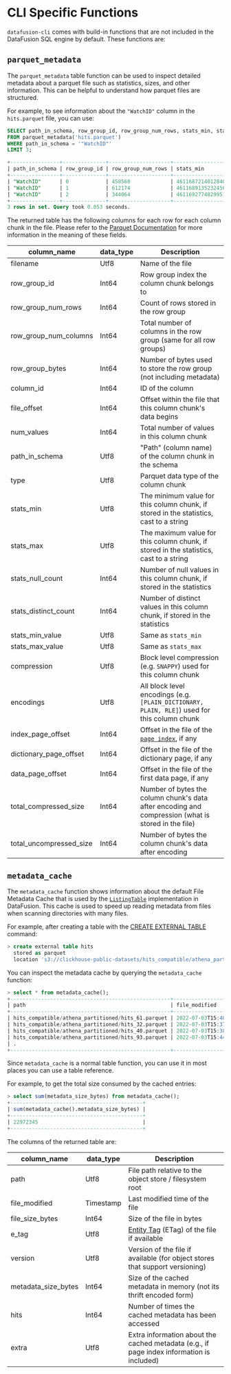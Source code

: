 <!---
  Licensed to the Apache Software Foundation (ASF) under one
  or more contributor license agreements.  See the NOTICE file
  distributed with this work for additional information
  regarding copyright ownership.  The ASF licenses this file
  to you under the Apache License, Version 2.0 (the
  "License"); you may not use this file except in compliance
  with the License.  You may obtain a copy of the License at

    http://www.apache.org/licenses/LICENSE-2.0

  Unless required by applicable law or agreed to in writing,
  software distributed under the License is distributed on an
  "AS IS" BASIS, WITHOUT WARRANTIES OR CONDITIONS OF ANY
  KIND, either express or implied.  See the License for the
  specific language governing permissions and limitations
  under the License.
-->

# CLI Specific Functions

`datafusion-cli` comes with build-in functions that are not included in the
DataFusion SQL engine by default. These functions are:

## `parquet_metadata`

The `parquet_metadata` table function can be used to inspect detailed metadata
about a parquet file such as statistics, sizes, and other information. This can
be helpful to understand how parquet files are structured.

For example, to see information about the `"WatchID"` column in the
`hits.parquet` file, you can use:

```sql
SELECT path_in_schema, row_group_id, row_group_num_rows, stats_min, stats_max, total_compressed_size
FROM parquet_metadata('hits.parquet')
WHERE path_in_schema = '"WatchID"'
LIMIT 3;

+----------------+--------------+--------------------+---------------------+---------------------+-----------------------+
| path_in_schema | row_group_id | row_group_num_rows | stats_min           | stats_max           | total_compressed_size |
+----------------+--------------+--------------------+---------------------+---------------------+-----------------------+
| "WatchID"      | 0            | 450560             | 4611687214012840539 | 9223369186199968220 | 3883759               |
| "WatchID"      | 1            | 612174             | 4611689135232456464 | 9223371478009085789 | 5176803               |
| "WatchID"      | 2            | 344064             | 4611692774829951781 | 9223363791697310021 | 3031680               |
+----------------+--------------+--------------------+---------------------+---------------------+-----------------------+
3 rows in set. Query took 0.053 seconds.
```

The returned table has the following columns for each row for each column chunk
in the file. Please refer to the [Parquet Documentation] for more information in
the meaning of these fields.

[parquet documentation]: https://parquet.apache.org/

| column_name             | data_type | Description                                                                                         |
| ----------------------- | --------- | --------------------------------------------------------------------------------------------------- |
| filename                | Utf8      | Name of the file                                                                                    |
| row_group_id            | Int64     | Row group index the column chunk belongs to                                                         |
| row_group_num_rows      | Int64     | Count of rows stored in the row group                                                               |
| row_group_num_columns   | Int64     | Total number of columns in the row group (same for all row groups)                                  |
| row_group_bytes         | Int64     | Number of bytes used to store the row group (not including metadata)                                |
| column_id               | Int64     | ID of the column                                                                                    |
| file_offset             | Int64     | Offset within the file that this column chunk's data begins                                         |
| num_values              | Int64     | Total number of values in this column chunk                                                         |
| path_in_schema          | Utf8      | "Path" (column name) of the column chunk in the schema                                              |
| type                    | Utf8      | Parquet data type of the column chunk                                                               |
| stats_min               | Utf8      | The minimum value for this column chunk, if stored in the statistics, cast to a string              |
| stats_max               | Utf8      | The maximum value for this column chunk, if stored in the statistics, cast to a string              |
| stats_null_count        | Int64     | Number of null values in this column chunk, if stored in the statistics                             |
| stats_distinct_count    | Int64     | Number of distinct values in this column chunk, if stored in the statistics                         |
| stats_min_value         | Utf8      | Same as `stats_min`                                                                                 |
| stats_max_value         | Utf8      | Same as `stats_max`                                                                                 |
| compression             | Utf8      | Block level compression (e.g. `SNAPPY`) used for this column chunk                                  |
| encodings               | Utf8      | All block level encodings (e.g. `[PLAIN_DICTIONARY, PLAIN, RLE]`) used for this column chunk        |
| index_page_offset       | Int64     | Offset in the file of the [`page index`], if any                                                    |
| dictionary_page_offset  | Int64     | Offset in the file of the dictionary page, if any                                                   |
| data_page_offset        | Int64     | Offset in the file of the first data page, if any                                                   |
| total_compressed_size   | Int64     | Number of bytes the column chunk's data after encoding and compression (what is stored in the file) |
| total_uncompressed_size | Int64     | Number of bytes the column chunk's data after encoding                                              |

[`page index`]: https://github.com/apache/parquet-format/blob/master/PageIndex.md

## `metadata_cache`

The `metadata_cache` function shows information about the default File Metadata Cache that is used by the
[`ListingTable`] implementation in DataFusion. This cache is used to speed up
reading metadata from files when scanning directories with many files.

For example, after creating a table with the [CREATE EXTERNAL TABLE](../sql/ddl.md#create-external-table)
command:

```sql
> create external table hits
  stored as parquet
  location 's3://clickhouse-public-datasets/hits_compatible/athena_partitioned/';
```

You can inspect the metadata cache by querying the `metadata_cache` function:

```sql
> select * from metadata_cache();
+----------------------------------------------------+---------------------+-----------------+---------------------------------------+---------+---------------------+------+------------------+
| path                                               | file_modified       | file_size_bytes | e_tag                                 | version | metadata_size_bytes | hits | extra            |
+----------------------------------------------------+---------------------+-----------------+---------------------------------------+---------+---------------------+------+------------------+
| hits_compatible/athena_partitioned/hits_61.parquet | 2022-07-03T15:40:34 | 117270944       | "5db11cad1ca0d80d748fc92c914b010a-6"  | NULL    | 212949              | 0    | page_index=false |
| hits_compatible/athena_partitioned/hits_32.parquet | 2022-07-03T15:37:17 | 94506004        | "2f7db49a9fe242179590b615b94a39d2-5"  | NULL    | 278157              | 0    | page_index=false |
| hits_compatible/athena_partitioned/hits_40.parquet | 2022-07-03T15:38:07 | 142508647       | "9e5852b45a469d5a05bf270a286eab8a-8"  | NULL    | 212917              | 0    | page_index=false |
| hits_compatible/athena_partitioned/hits_93.parquet | 2022-07-03T15:44:07 | 127987774       | "751100bf0dac7d489b9836abf3108b99-7"  | NULL    | 278318              | 0    | page_index=false |
| .                                                                                                                                                                                            |
+----------------------------------------------------+---------------------+-----------------+---------------------------------------+---------+---------------------+------+------------------+
```

Since `metadata_cache` is a normal table function, you can use it in most places you can use
a table reference.

For example, to get the total size consumed by the cached entries:

```sql
> select sum(metadata_size_bytes) from metadata_cache();
+-------------------------------------------+
| sum(metadata_cache().metadata_size_bytes) |
+-------------------------------------------+
| 22972345                                  |
+-------------------------------------------+
```

The columns of the returned table are:

| column_name         | data_type | Description                                                                               |
| ------------------- | --------- | ----------------------------------------------------------------------------------------- |
| path                | Utf8      | File path relative to the object store / filesystem root                                  |
| file_modified       | Timestamp | Last modified time of the file                                                            |
| file_size_bytes     | Int64     | Size of the file in bytes                                                                 |
| e_tag               | Utf8      | [Entity Tag] (ETag) of the file if available                                              |
| version             | Utf8      | Version of the file if available (for object stores that support versioning)              |
| metadata_size_bytes | Int64     | Size of the cached metadata in memory (not its thrift encoded form)                       |
| hits                | Int64     | Number of times the cached metadata has been accessed                                     |
| extra               | Utf8      | Extra information about the cached metadata (e.g., if page index information is included) |

[`listingtable`]: https://docs.rs/datafusion/latest/datafusion/datasource/listing/struct.ListingTable.html
[entity tag]: https://developer.mozilla.org/en-US/docs/Web/HTTP/Headers/ETag
